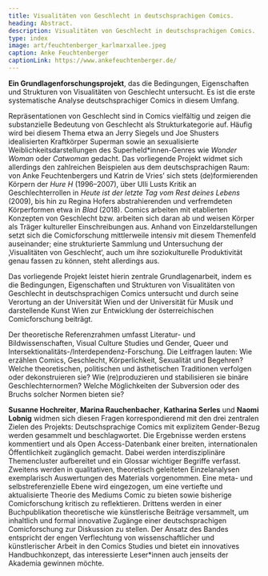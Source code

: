 ```yaml
---
title: Visualitäten von Geschlecht in deutschsprachigen Comics.
heading: Abstract.
description: Visualitäten von Geschlecht in deutschsprachigen Comics.
type: index
image: art/feuchtenberger_karlmarxallee.jpeg
caption: Anke Feuchtenberger
captionLink: https://www.ankefeuchtenberger.de/
---
```


**Ein Grundlagenforschungsprojekt**, das die Bedingungen, Eigenschaften und Strukturen von Visualitäten von Geschlecht untersucht.
Es ist die erste systematische Analyse deutschsprachiger Comics in diesem Umfang.

<!--more-->

Repräsentationen von Geschlecht sind in Comics vielfältig und zeigen die substanzielle Bedeutung von Geschlecht als Strukturkategorie auf. Häufig wird bei diesem Thema etwa an Jerry Siegels und Joe Shusters idealisierten Kraftkörper Superman sowie an sexualisierte Weiblichkeitsdarstellungen des Superheld\*innen-Genres wie _Wonder Woman_ oder _Catwoman_ gedacht. Das vorliegende Projekt widmet sich allerdings den zahlreichen Beispielen aus dem deutschsprachigen Raum: von Anke Feuchtenbergers und Katrin de Vries’ sich stets (de)formierenden Körpern der _Hure H_ (1996–2007), über Ulli Lusts Kritik an Geschlechterrollen in *Heute ist der letzte Tag vom Rest deines Lebens* (2009), bis hin zu Regina Hofers abstrahierenden und verfremdeten Körperformen etwa in *Blad* (2018). Comics arbeiten mit etablierten Konzepten von Geschlecht bzw. arbeiten sich daran ab und weisen Körper als Träger kultureller Einschreibungen aus. Anhand von Einzeldarstellungen setzt sich die Comicforschung mittlerweile intensiv mit diesem Themenfeld auseinander; eine strukturierte Sammlung und Untersuchung der ‚Visualitäten von Geschlecht‘, auch um ihre soziokulturelle Produktivität genau fassen zu können, steht allerdings aus.

Das vorliegende Projekt leistet hierin zentrale Grundlagenarbeit, indem es die Bedingungen, Eigenschaften und Strukturen von Visualitäten von Geschlecht in deutschsprachigen Comics untersucht und durch seine Verortung an der Universität Wien und der Universität für Musik und darstellende Kunst Wien zur Entwicklung der österreichischen Comicforschung beiträgt. 

Der theoretische Referenzrahmen umfasst Literatur- und Bildwissenschaften, Visual Culture Studies und Gender, Queer und Intersektionalitäts-/Interdependenz-Forschung. Die Leitfragen lauten: Wie erzählen Comics, Geschlecht, Körperlichkeit, Sexualität und Begehren? Welche theoretischen, politischen und ästhetischen Traditionen verfolgen oder dekonstruieren sie? Wie (re)produzieren und stabilisieren sie binäre Geschlechternormen? Welche Möglichkeiten der Subversion oder des Bruchs solcher Normen bieten sie? 

**Susanne Hochreiter**, **Marina Rauchenbacher**, **Katharina Serles** und **Naomi Lobnig** widmen sich diesen Fragen korrespondierend mit den drei zentralen Zielen des Projekts: Deutschsprachige Comics mit explizitem Gender-Bezug werden gesammelt und beschlagwortet. Die Ergebnisse werden erstens kommentiert und als Open Access-Datenbank einer breiten, internationalen Öffentlichkeit zugänglich gemacht. Dabei werden interdisziplinäre Themencluster aufbereitet und ein Glossar wichtiger Begriffe verfasst. Zweitens werden in qualitativen, theoretisch geleiteten Einzelanalysen exemplarisch Auswertungen des Materials vorgenommen. Eine meta- und selbstreferenzielle Ebene wird eingezogen, um eine vertiefte und aktualisierte Theorie des Mediums Comic zu bieten sowie bisherige Comicforschung kritisch zu reflektieren. Drittens werden in einer Buchpublikation theoretische wie künstlerische Beiträge versammelt, um inhaltlich und formal innovative Zugänge einer deutschsprachigen Comicforschung zur Diskussion zu stellen. Der Ansatz des Bandes entspricht der engen Verflechtung von wissenschaftlicher und künstlerischer Arbeit in den Comics Studies und bietet ein innovatives Handbuchkonzept, das interessierte Leser*innen auch jenseits der Akademia gewinnen möchte. 
